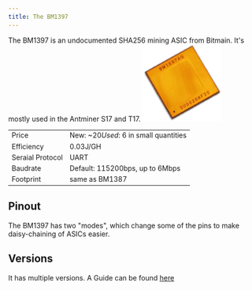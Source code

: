 ```yaml
---
title: The BM1397
---
```

The BM1397 is an undocumented SHA256 mining ASIC from Bitmain. It's mostly used in the Antminer S17 and T17.
![BM1397](./BM1397.png)

| | |
|-|-|
| Price | New: ~$20 Used: ~$6 in small quantities |
| Efficiency | 0.03J/GH |
| Seraial Protocol | UART |
| Baudrate | Default: 115200bps, up to 6Mbps |
| Footprint | same as BM1387 |

## Pinout
The BM1397 has two "modes", which change some of the pins to make daisy-chaining of ASICs easier.

## Versions
It has multiple versions. A Guide can be found [here](https://d-central.tech/bm1397-ad-ag-ah-ai-antminer-17-series-chip-replacement-guide/)